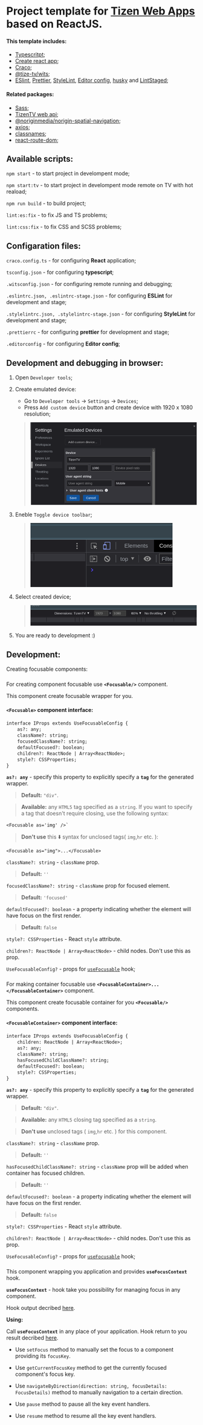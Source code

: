 # Project template for [Tizen Web Apps](https://docs.tizen.org/application/web/index) based on ReactJS.

#### This template includes:

- [Typescritpt](https://www.npmjs.com/package/typescript);
- [Create react app](https://www.npmjs.com/package/create-react-app);
- [Craco](https://www.npmjs.com/package/@craco/craco);
- [@tize-tv/wits](https://github.com/Samsung/Wits);
- [ESlint](https://www.npmjs.com/package/eslint), [Prettier](https://www.npmjs.com/package/prettier), [StyleLint](https://www.npmjs.com/package/stylelint), [Editor config](https://editorconfig.org/), [husky](https://www.npmjs.com/package/husky) and [LintStaged](https://www.npmjs.com/package/lint-staged);

#### Related packages:
- [Sass](https://www.npmjs.com/package/sass);
- [TizenTV web api](https://www.npmjs.com/package/tizen-tv-webapis);
- [@noriginmedia/norigin-spatial-navigation](https://www.npmjs.com/package/@noriginmedia/norigin-spatial-navigation);
- [axios](https://www.npmjs.com/package/axios);
- [classnames](https://www.npmjs.com/package/classnames);
- [react-route-dom](https://reactrouter.com/en/main);

## Available scripts:

`npm start` - to start project in develompent mode;

`npm start:tv` - to start project in develompent mode remote on TV with hot reaload;

`npm run build` - to build project;

`lint:es:fix` - to fix JS and TS problems;

`lint:css:fix` - to fix CSS and SCSS problems;

## Configaration files:

`craco.config.ts` - for configuring __React__ application;

`tsconfig.json` - for configuring __typescript__;

`.witsconfig.json` - for configuring remote running and debugging;

`.eslintrc.json, .eslintrc-stage.json` - for configuring __ESLint__ for development and stage;

`.stylelintrc.json, .stylelintrc-stage.json` - for configuring __StyleLint__ for development and stage;

`.prettierrc` - for configuring __prettier__ for development and stage;

`.editorconfig` - for configuring __Editor config__;

## Development and debugging in browser:

1. Open `Developer tools`;

2. Create emulated device:
    
    - Go to `Developer tools` -> `Settings` -> `Devices`;
    - Press `Add custom device` button and create device with 1920 x 1080 resolution;
    > ![Device creating UI image](readme_assets/emulated-devices.png)

3. Eneble `Toggle device toolbar`;
    > ![Toolbar image](readme_assets/device-toolbar.png)

4. Select created device;
    > ![Selecting device image](readme_assets/select-device.png)

5. You are ready to development :)

## Development:

Creating focusable components:

### __<Focusable/>__

For creating component focusable use __`<Focusable/>`__ component. 

This component create focusable wrapper for you.

#### __`<Focusable>`__ component interface:

    interface IProps extends UseFocusableConfig {
	    as?: any;
	    className?: string;
	    focusedClassName?: string;
	    defaultFocused?: boolean;
	    children?: ReactNode | Array<ReactNode>;
	    style?: CSSProperties;
    }

__`as?: any`__ - specify this property to explicitly specify a __`tag`__ for the generated wrapper. 

> __Default:__ `"div"`.

>__Available:__ any `HTML5` tag specified as a `string`. If you want to specify a tag that doesn't require closing, use the following syntax: 

```
<Focusable as='img' />`
```

> __Don't use__ this ⬇️ syntax for unclosed tags( `img`,`hr` etc. ): 

```
<Focusable as="img">...</Focusable>
```

`className?: string` - `className` prop.

>__Default:__ `''`

`focusedClassName?: string` - `className` prop for focused element.

>__Default:__ `'focused'`

`defaultFocused?: boolean` - 
a property indicating whether the element will have focus on the first render.

>__Default:__ `false`

`style?: CSSProperties` - React `style` attribute.

`children?: ReactNode | Array<ReactNode>` - child nodes. Don't use this as prop.

`UseFocusableConfig?` - props for [`useFocusable`](https://github.com/NoriginMedia/norigin-spatial-navigation#usefocusable-hook) hook; 

### __<FocusableContainer/>__

For making container focusable use __`<FocusableContainer>...</FocusableContainer>`__ component. 

This component create focusable container for you __`<Focusable/>`__ components.

#### __`<FocusableContainer>`__ component interface:

    interface IProps extends UseFocusableConfig {
	    children: ReactNode | Array<ReactNode>;
    	as?: any;
	    className?: string;
	    hasFocusedChildClassName?: string;
	    defaultFocused?: boolean;
	    style?: CSSProperties;
    }


__`as?: any`__ - specify this property to explicitly specify a __`tag`__ for the generated wrapper. 

>__Default:__ `"div"`.

>__Available:__ any `HTML5` closing tag specified as a `string`.

> __Don't use__ unclosed tags ( `img`,`hr` etc. ) for this component. 

`className?: string` - `className` prop.

>__Default:__ `''`

`hasFocusedChildClassName?: string` - `className` prop will be added  when container has focused children.

>__Default:__ `''`

`defaultFocused?: boolean` - 
a property indicating whether the element will have focus on the first render.

>__Default:__ `false`

`style?: CSSProperties` - React `style` attribute.

`children?: ReactNode | Array<ReactNode>` - child nodes. Don't use this as prop.

`UseFocusableConfig?` - props for [`useFocusable`](https://github.com/NoriginMedia/norigin-spatial-navigation#usefocusable-hook) hook; 

### <FocusProvider />

This component wrapping you application and provides __`useFocusContext`__ hook.

__`useFocusContext`__ - hook take you possibility for managing focus in any component.

Hook output decribed [here](https://github.com/NoriginMedia/norigin-spatial-navigation#hook-output).

__Using:__

Call __`useFocusContext`__ in any place of your application. Hook return to you result decribed [here](https://github.com/NoriginMedia/norigin-spatial-navigation#hook-output).

- Use `setFocus` method to manually set the focus to a component providing its `focusKey`.

- Use `getCurrentFocusKey` method to get the currently focused component's focus key.

- Use `navigateByDirection(direction: string, focusDetails: FocusDetails)` method to manually navigation to a certain direction.

- Use `pause` method to pause all the key event handlers.

- Use `resume` method to resume all the key event handlers.
